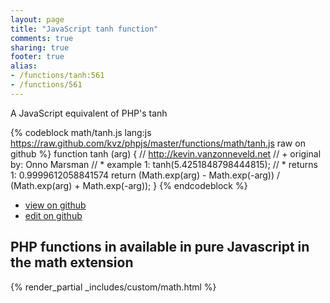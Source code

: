 ```yaml
---
layout: page
title: "JavaScript tanh function"
comments: true
sharing: true
footer: true
alias:
- /functions/tanh:561
- /functions/561
---
```

<!-- Generated by Rakefile:build -->
A JavaScript equivalent of PHP's tanh

{% codeblock math/tanh.js lang:js https://raw.github.com/kvz/phpjs/master/functions/math/tanh.js raw on github %}
function tanh (arg) {
    // http://kevin.vanzonneveld.net
    // +   original by: Onno Marsman
    // *     example 1: tanh(5.4251848798444815);
    // *     returns 1: 0.9999612058841574
    return (Math.exp(arg) - Math.exp(-arg)) / (Math.exp(arg) + Math.exp(-arg));
}
{% endcodeblock %}

 - [view on github](https://github.com/kvz/phpjs/blob/master/functions/math/tanh.js)
 - [edit on github](https://github.com/kvz/phpjs/edit/master/functions/math/tanh.js)

## PHP functions in available in pure Javascript in the math extension
{% render_partial _includes/custom/math.html %}
